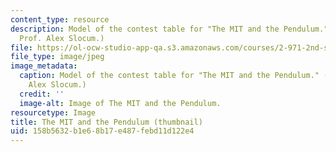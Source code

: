 ```yaml
---
content_type: resource
description: Model of the contest table for "The MIT and the Pendulum." (Image by
  Prof. Alex Slocum.)
file: https://ol-ocw-studio-app-qa.s3.amazonaws.com/courses/2-971-2nd-summer-introduction-to-design-january-iap-2003/158b5632b1e68b17e487febd11d122e4_2-971iap03-th.jpg
file_type: image/jpeg
image_metadata:
  caption: Model of the contest table for "The MIT and the Pendulum." (Image by Prof.
    Alex Slocum.)
  credit: ''
  image-alt: Image of The MIT and the Pendulum.
resourcetype: Image
title: The MIT and the Pendulum (thumbnail)
uid: 158b5632-b1e6-8b17-e487-febd11d122e4
---
```

